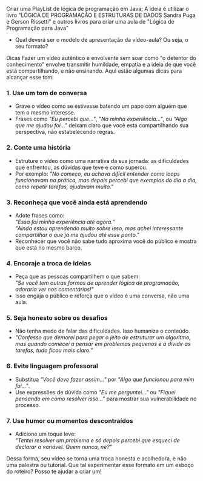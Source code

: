 Criar uma PlayList de lógica de programação em Java;
A ideia é utilizar o livro "LÓGICA DE PROGRAMAÇÃO E ESTRUTURAS DE DADOS Sandra Puga e Gerson Rissetti" e outros livros para criar uma aula de 
"Lógica de Programação para Java"

- Qual deverá ser o modelo de apresentação da vídeo-aula? Ou seja, o seu formato?

Dicas
Fazer um vídeo autêntico e envolvente sem soar como "o detentor do conhecimento" envolve transmitir humildade, empatia e a ideia de que você está compartilhando, e não ensinando. Aqui estão algumas dicas para alcançar esse tom:

### 1. **Use um tom de conversa**

- Grave o vídeo como se estivesse batendo um papo com alguém que tem o mesmo interesse.
- Frases como _"Eu percebi que..."_, _"Na minha experiência..."_, ou _"Algo que me ajudou foi..."_ deixam claro que você está compartilhando sua perspectiva, não estabelecendo regras.

### 2. **Conte uma história**

- Estruture o vídeo como uma narrativa da sua jornada: as dificuldades que enfrentou, as dúvidas que teve e como superou.
- Por exemplo: _"No começo, eu achava difícil entender como loops funcionavam na prática, mas depois percebi que exemplos do dia a dia, como repetir tarefas, ajudavam muito."_

### 3. **Reconheça que você ainda está aprendendo**

- Adote frases como:  
    _"Essa foi minha experiência até agora."_  
    _"Ainda estou aprendendo muito sobre isso, mas achei interessante compartilhar o que já me ajudou até esse ponto."_
- Reconhecer que você não sabe tudo aproxima você do público e mostra que está no mesmo barco.

### 4. **Encoraje a troca de ideias**
- Peça que as pessoas compartilhem o que sabem:  
    _"Se você tem outras formas de aprender lógica de programação, adoraria ver nos comentários!"_
- Isso engaja o público e reforça que o vídeo é uma conversa, não uma aula.

### 5. **Seja honesto sobre os desafios**
- Não tenha medo de falar das dificuldades. Isso humaniza o conteúdo.
- _"Confesso que demorei para pegar o jeito de estruturar um algoritmo, mas quando comecei a pensar em problemas pequenos e a dividir as tarefas, tudo ficou mais claro."_

### 6. **Evite linguagem professoral**
- Substitua _"Você deve fazer assim..."_ por _"Algo que funcionou para mim foi..."_.
- Use expressões de dúvida como _"Eu me perguntei..."_ ou _"Fiquei pensando em como resolver isso..."_ para mostrar sua vulnerabilidade no processo.

### 7. **Use humor ou momentos descontraídos**
- Adicione um toque leve:  
    _"Tentei resolver um problema e só depois percebi que esqueci de declarar a variável. Quem nunca, né?"_

Dessa forma, seu vídeo se torna uma troca honesta e acolhedora, e não uma palestra ou tutorial. Que tal experimentar esse formato em um esboço do roteiro? Posso te ajudar a criar um!